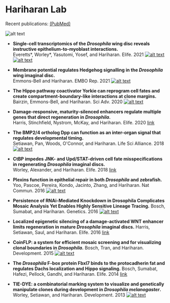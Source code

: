 # Hariharan Lab

Recent publications: [(PubMed)](https://pubmed.ncbi.nlm.nih.gov/?term=Hariharan+IK&show_snippets=off&sort=pubdate)


![alt text](https://github.com/HariharanLab/in_progress/blob/master/Cellcellinteractions.png?raw=true)

* **Single-cell transcriptomics of the *Drosophila* wing disc reveals instructive epithelium-to-myoblast interactions.** \
 Everetts*, Worley*, Yasutomi, Yosef, and Hariharan. Elife. 2021 [![alt text](https://github.com/HariharanLab/in_progress/blob/master/icons8-link-24.png?raw=true)](https://elifesciences.org/articles/61276)   [![alt text](https://github.com/HariharanLab/in_progress/blob/master/GitHub-Mark-32px.png?raw=true)](https://github.com/HariharanLab/Everetts_Worley_Yasutomi) 

* **Membrane potential regulates Hedgehog signalling in the *Drosophila* wing imaginal disc.**\
Emmons-Bell and Hariharan. EMBO Rep. 2021 [![alt text](https://github.com/HariharanLab/in_progress/blob/master/icons8-link-24.png?raw=true)](https://www.embopress.org/doi/full/10.15252/embr.202051861)

* **The Hippo pathway coactivator Yorkie can reprogram cell fates and create compartment-boundary-like interactions at clone margins.**
Bairzin, Emmons-Bell, and Hariharan. Sci Adv. 2020 [![alt text](https://github.com/HariharanLab/in_progress/blob/master/icons8-link-24.png?raw=true)](https://advances.sciencemag.org/content/6/50/eabe8159)

* **Damage-responsive, maturity-silenced enhancers regulate multiple genes that direct regeneration in *Drosophila*.**\
Harris, Stinchfield, Nystrom, McKay, and Hariharan. Elife. 2020 [link](https://elifesciences.org/articles/58305)

* **The BMP2/4 ortholog Dpp can function as an inter-organ signal that regulates developmental timing.**\
Setiawan, Pan, Woods, O'Connor, and Hariharan. Life Sci Alliance. 2018 [![alt text](https://github.com/HariharanLab/in_progress/blob/master/icons8-link-24.png?raw=true)](https://www.life-science-alliance.org/content/1/6/e201800216)

* **CtBP impedes JNK- and Upd/STAT-driven cell fate misspecifications in regenerating *Drosophila* imaginal discs.**\
Worley, Alexander, and Hariharan. Elife. 2018 [link](https://elifesciences.org/articles/30391)

* **Plexins function in epithelial repair in both *Drosophila* and zebrafish.**
Yoo, Pascoe, Pereira, Kondo, Jacinto, Zhang, and Hariharan. Nat Commun. 2016 [![alt text](https://github.com/HariharanLab/in_progress/blob/master/icons8-link-24.png?raw=true)](https://www.nature.com/articles/ncomms12282)

* **Persistence of RNAi-Mediated Knockdown in Drosophila Complicates Mosaic Analysis Yet Enables Highly Sensitive Lineage Tracing.**
Bosch, Sumabat, and Hariharan. Genetics. 2016 [![alt text](https://github.com/HariharanLab/in_progress/blob/master/icons8-link-24.png?raw=true)](https://academic.oup.com/genetics/article/203/1/109/5930298)

* **Localized epigenetic silencing of a damage-activated WNT enhancer limits regeneration in mature *Drosophila* imaginal discs.**
Harris, Setiawan, Saul, and Hariharan. Elife. 2016 [link](https://elifesciences.org/articles/11588)

* **CoinFLP: a system for efficient mosaic screening and for visualizing clonal boundaries in *Drosophila*.**
Bosch, Tran, and Hariharan. Development. 2015 [![alt text](https://github.com/HariharanLab/in_progress/blob/master/icons8-link-24.png?raw=true)](https://journals.biologists.com/dev/article/142/3/597/47170/CoinFLP-a-system-for-efficient-mosaic-screening)

* **The *Drosophila* F-box protein Fbxl7 binds to the protocadherin fat and regulates Dachs localization and Hippo signaling.**
Bosch, Sumabat, Hafezi, Pellock, Gandhi, and Hariharan. Elife. 2014 [link](https://elifesciences.org/articles/03383)

* **TIE-DYE: a combinatorial marking system to visualize and genetically manipulate clones during development in *Drosophila melanogaster*.**
Worley, Setiawan, and Hariharan. Development. 2013 [![alt text](https://github.com/HariharanLab/in_progress/blob/master/icons8-link-24.png?raw=true)](https://journals.biologists.com/dev/article/140/15/3275/45847/TIE-DYE-a-combinatorial-marking-system-to)
